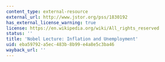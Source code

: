 ```yaml
---
content_type: external-resource
external_url: http://www.jstor.org/pss/1830192
has_external_license_warning: true
license: https://en.wikipedia.org/wiki/All_rights_reserved
status: ''
title: 'Nobel Lecture: Inflation and Unemployment'
uid: eba59792-a5ec-483b-8b99-e4a8e5c3ba46
wayback_url: ''
---
```

